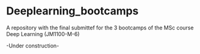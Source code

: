 # Deeplearning_bootcamps
A repository with the final submittef for the 3 bootcamps of the MSc course Deep Learning (JM1100-M-6)

-Under construction-

